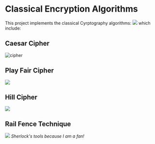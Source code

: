 # Classical Encryption Algorithms
This project implements the classical Cyrptography algorithms:
![](app/src/main/res/screenshots/home.jpeg)
which include:
## Caesar Cipher
![cipher](app/src/main/res/screenshots/caesar_cipher.jpeg)
## Play Fair Cipher
   ![](app/src/main/res/screenshots/play_fair.jpeg)
## Hill Cipher
   ![](app/src/main/res/screenshots/hill_cipher.jpeg)
## Rail Fence Technique
   ![](app/src/main/res/screenshots/rail_fence.jpeg)
*Sherlock's tools because I am a fan!*